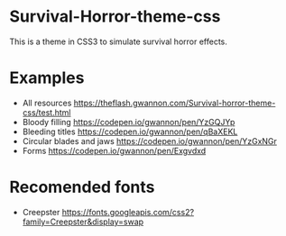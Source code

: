 # Survival-Horror-theme-css

This is a theme in CSS3 to simulate survival horror effects.

# Examples
* All resources https://theflash.gwannon.com/Survival-horror-theme-css/test.html
* Bloody filling https://codepen.io/gwannon/pen/YzGQJYp
* Bleeding titles https://codepen.io/gwannon/pen/qBaXEKL
* Circular blades and jaws https://codepen.io/gwannon/pen/YzGxNGr
* Forms https://codepen.io/gwannon/pen/Exgvdxd

# Recomended fonts
* Creepster https://fonts.googleapis.com/css2?family=Creepster&display=swap